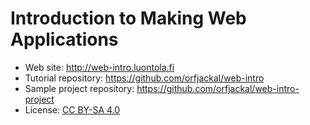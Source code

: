 # Introduction to Making Web Applications

* Web site: http://web-intro.luontola.fi
* Tutorial repository: https://github.com/orfjackal/web-intro
* Sample project repository: https://github.com/orfjackal/web-intro-project
* License: [CC BY-SA 4.0](http://creativecommons.org/licenses/by-sa/4.0/)
